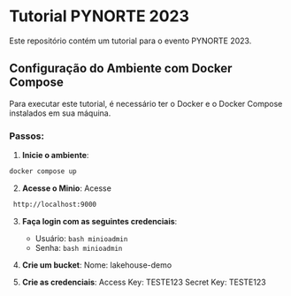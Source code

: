 # Tutorial PYNORTE 2023

Este repositório contém um tutorial para o evento PYNORTE 2023.

## Configuração do Ambiente com Docker Compose

Para executar este tutorial, é necessário ter o Docker e o Docker Compose instalados em sua máquina.

### Passos:

1. **Inicie o ambiente**:

```bash
docker compose up
```
2. **Acesse o Minio**:
Acesse
```bash
 http://localhost:9000
```
3. **Faça login com as seguintes credenciais**:
   - Usuário:  ```bash minioadmin ```
   - Senha:    ```bash minioadmin ```

4. **Crie um bucket**:
Nome: lakehouse-demo

5. **Crie as credenciais**:
Access Key: TESTE123
Secret Key: TESTE123

